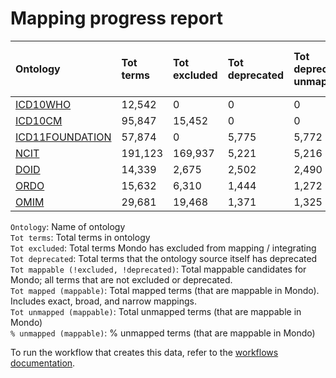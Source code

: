 # Mapping progress report
| Ontology                                         | Tot terms   | Tot excluded   | Tot deprecated   | Tot deprecated unmapped   | Tot mappable _(!excluded, !deprecated)_   | Tot mapped _(mappable)_   | Tot unmapped _(mappable)_   | % unmapped _(mappable)_   |
|:-------------------------------------------------|:------------|:---------------|:-----------------|:--------------------------|:------------------------------------------|:--------------------------|:----------------------------|:--------------------------|
| [ICD10WHO](./unmapped_icd10who.md)               | 12,542      | 0              | 0                | 0                         | 12,542                                    | 18                        | 12,524                      | 99.9%                     |
| [ICD10CM](./unmapped_icd10cm.md)                 | 95,847      | 15,452         | 0                | 0                         | 80,395                                    | 1,166                     | 79,229                      | 98.5%                     |
| [ICD11FOUNDATION](./unmapped_icd11foundation.md) | 57,874      | 0              | 5,775            | 5,772                     | 52,099                                    | 4,104                     | 47,995                      | 92.1%                     |
| [NCIT](./unmapped_ncit.md)                       | 191,123     | 169,937        | 5,221            | 5,216                     | 15,965                                    | 3,840                     | 12,125                      | 75.9%                     |
| [DOID](./unmapped_doid.md)                       | 14,339      | 2,675          | 2,502            | 2,490                     | 11,662                                    | 11,442                    | 220                         | 1.9%                      |
| [ORDO](./unmapped_ordo.md)                       | 15,632      | 6,310          | 1,444            | 1,272                     | 9,322                                     | 9,196                     | 126                         | 1.4%                      |
| [OMIM](./unmapped_omim.md)                       | 29,681      | 19,468         | 1,371            | 1,325                     | 8,843                                     | 8,832                     | 11                          | 0.1%                      |

`Ontology`: Name of ontology  
`Tot terms`: Total terms in ontology  
`Tot excluded`: Total terms Mondo has excluded from mapping / integrating  
`Tot deprecated`: Total terms that the ontology source itself has deprecated  
`Tot mappable (!excluded, !deprecated)`: Total mappable candidates for Mondo; all terms that are not excluded or 
deprecated.  
`Tot mapped (mappable)`: Total mapped terms (that are mappable in Mondo). Includes exact, broad, and narrow mappings.  
`Tot unmapped (mappable)`: Total unmapped terms (that are mappable in Mondo)  
`% unmapped (mappable)`: % unmapped terms (that are mappable in Mondo)

To run the workflow that creates this data, refer to the [workflows documentation](../developer/workflows.md).